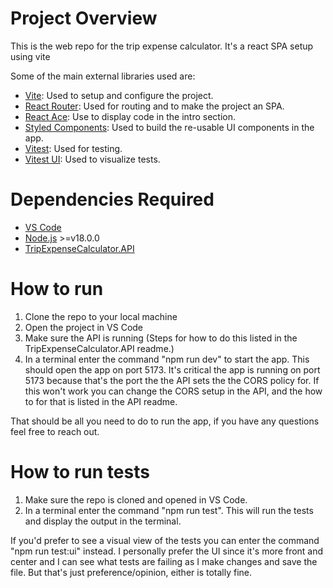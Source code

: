 # Project Overview

This is the web repo for the trip expense calculator.
It's a react SPA setup using vite

Some of the main external libraries used are:
- [Vite](https://vitejs.dev/): Used to setup and configure the project.
- [React Router](https://reactrouter.com/en/main): Used for routing and to make the project an SPA.
- [React Ace](https://www.npmjs.com/package/react-ace): Use to display code in the intro section.
- [Styled Components](https://styled-components.com/): Used to build the re-usable UI components in the app.
- [Vitest](https://vitest.dev/): Used for testing.
- [Vitest UI](https://vitest.dev/guide/ui): Used to visualize tests.

# Dependencies Required
- [VS Code](https://code.visualstudio.com/)
- [Node.js](https://nodejs.org/en) >=v18.0.0
- [TripExpenseCalculator.API](https://github.com/mitchmin12/TripExpenseCalculator.API)

# How to run
1. Clone the repo to your local machine
2. Open the project in VS Code
3. Make sure the API is running (Steps for how to do this listed in the TripExpenseCalculator.API readme.)
4. In a terminal enter the command "npm run dev" to start the app. This should open the app on port 5173. It's critical the app is running on port 5173 because that's the port the the API sets the the CORS policy for. If this won't work you can change the CORS setup in the API, and the how to for that is listed in the API readme.

That should be all you need to do to run the app, if you have any questions feel free to reach out.

# How to run tests
 1. Make sure the repo is cloned and opened in VS Code.
 2. In a terminal enter the command "npm run test".
This will run the tests and display the output in the terminal.

If you'd prefer to see a visual view of the tests you can enter the command "npm run test:ui" instead.
I personally prefer the UI since it's more front and center and I can see what tests are failing as I make changes and save the file. But that's just preference/opinion, either is totally fine.
